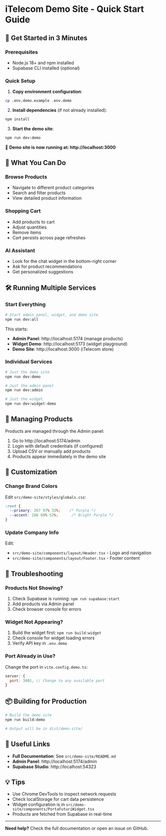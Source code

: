 # iTelecom Demo Site - Quick Start Guide

## 🚀 Get Started in 3 Minutes

### Prerequisites
- Node.js 18+ and npm installed
- Supabase CLI installed (optional)

### Quick Setup

1. **Copy environment configuration**:
```bash
cp .env.demo.example .env.demo
```

2. **Install dependencies** (if not already installed):
```bash
npm install
```

3. **Start the demo site**:
```bash
npm run dev:demo
```

📱 **Demo site is now running at: http://localhost:3000**

## 🎯 What You Can Do

### Browse Products
- Navigate to different product categories
- Search and filter products
- View detailed product information

### Shopping Cart
- Add products to cart
- Adjust quantities
- Remove items
- Cart persists across page refreshes

### AI Assistant
- Look for the chat widget in the bottom-right corner
- Ask for product recommendations
- Get personalized suggestions

## 🛠️ Running Multiple Services

### Start Everything
```bash
# Start admin panel, widget, and demo site
npm run dev:all
```

This starts:
- **Admin Panel**: http://localhost:5174 (manage products)
- **Widget Demo**: http://localhost:5173 (widget playground)
- **Demo Site**: http://localhost:3000 (iTelecom store)

### Individual Services
```bash
# Just the demo site
npm run dev:demo

# Just the admin panel
npm run dev:admin

# Just the widget
npm run dev:widget-demo
```

## 📝 Managing Products

Products are managed through the Admin panel:

1. Go to http://localhost:5174/admin
2. Login with default credentials (if configured)
3. Upload CSV or manually add products
4. Products appear immediately in the demo site

## 🎨 Customization

### Change Brand Colors
Edit `src/demo-site/styles/globals.css`:
```css
:root {
  --primary: 267 97% 33%;    /* Purple */
  --accent: 286 88% 52%;      /* Bright Purple */
}
```

### Update Company Info
Edit:
- `src/demo-site/components/layout/Header.tsx` - Logo and navigation
- `src/demo-site/components/layout/Footer.tsx` - Footer content

## 🐛 Troubleshooting

### Products Not Showing?
1. Check Supabase is running: `npm run supabase:start`
2. Add products via Admin panel
3. Check browser console for errors

### Widget Not Appearing?
1. Build the widget first: `npm run build:widget`
2. Check console for widget loading errors
3. Verify API key in `.env.demo`

### Port Already in Use?
Change the port in `vite.config.demo.ts`:
```javascript
server: {
  port: 3001, // Change to any available port
}
```

## 📦 Building for Production

```bash
# Build the demo site
npm run build:demo

# Output will be in dist/demo-site/
```

## 🔗 Useful Links

- **Full Documentation**: See `src/demo-site/README.md`
- **Admin Panel**: http://localhost:5174/admin
- **Supabase Studio**: http://localhost:54323

## 💡 Tips

- Use Chrome DevTools to inspect network requests
- Check localStorage for cart data persistence
- Widget configuration is in `src/demo-site/components/PortaFuturiWidget.tsx`
- Products are fetched from Supabase in real-time

---

**Need help?** Check the full documentation or open an issue on GitHub.